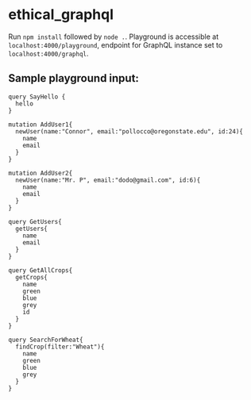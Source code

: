 # ethical_graphql

Run <code>npm install</code> followed by <code>node .</code>. Playground is accessible at <code>localhost:4000/playground</code>, endpoint for GraphQL instance set to  <code>localhost:4000/graphql</code>.

## Sample playground input:

    query SayHello {
      hello
    }

    mutation AddUser1{
      newUser(name:"Connor", email:"pollocco@oregonstate.edu", id:24){
        name 
        email 
      }
    }

    mutation AddUser2{
      newUser(name:"Mr. P", email:"dodo@gmail.com", id:6){
        name
        email
      }
    }

    query GetUsers{
      getUsers{
        name
        email
      }
    }

    query GetAllCrops{
      getCrops{
        name
        green
        blue
        grey
        id
      }
    }

    query SearchForWheat{
      findCrop(filter:"Wheat"){
        name
        green
        blue
        grey
      }
    }
